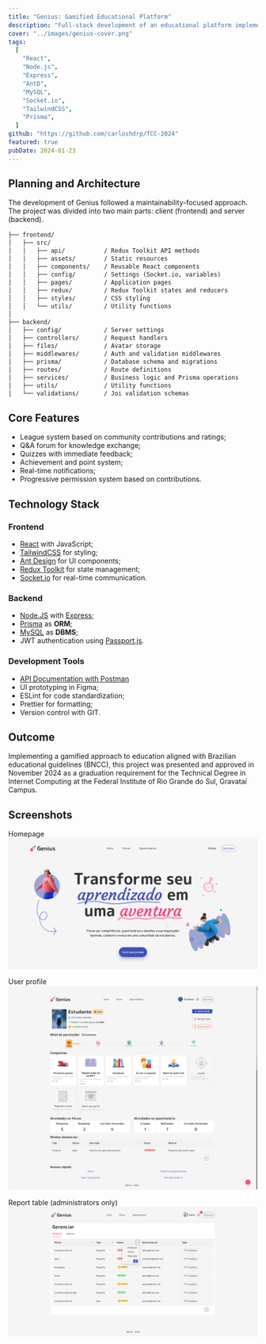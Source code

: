 ```yaml
---
title: "Genius: Gamified Educational Platform"
description: "Full-stack development of an educational platform implementing gamification, permission system, and real-time communication."
cover: "../images/genius-cover.png"
tags:
  [
    "React",
    "Node.js",
    "Express",
    "AntD",
    "MySQL",
    "Socket.io",
    "TailwindCSS",
    "Prisma",
  ]
github: "https://github.com/carloshdrp/TCC-2024"
featured: true
pubDate: 2024-01-23
---
```


## Planning and Architecture

The development of Genius followed a maintainability-focused approach. The project was divided into two main parts: client (frontend) and server (backend).

```
├── frontend/
│   ├── src/
│   │   ├── api/           / Redux Toolkit API methods
│   │   ├── assets/        / Static resources
│   │   ├── components/    / Reusable React components
│   │   ├── config/        / Settings (Socket.io, variables)
│   │   ├── pages/         / Application pages
│   │   ├── redux/         / Redux Toolkit states and reducers
│   │   ├── styles/        / CSS styling
│   │   └── utils/         / Utility functions
│
├── backend/
│   ├── config/            / Server settings
│   ├── controllers/       / Request handlers
│   ├── files/             / Avatar storage
│   ├── middlewares/       / Auth and validation middlewares
│   ├── prisma/            / Database schema and migrations
│   ├── routes/            / Route definitions
│   ├── services/          / Business logic and Prisma operations
│   ├── utils/             / Utility functions
│   └── validations/       / Joi validation schemas
```

## Core Features

- League system based on community contributions and ratings;
- Q&A forum for knowledge exchange;
- Quizzes with immediate feedback;
- Achievement and point system;
- Real-time notifications;
- Progressive permission system based on contributions.

## Technology Stack

### Frontend

- <a href="https://react.dev" target="_blank" rel="noopener noreferrer">React</a> with JavaScript;
- <a href="https://tailwindcss.com" target="_blank" rel="noopener noreferrer">TailwindCSS</a> for styling;
- <a href="https://ant.design" target="_blank" rel="noopener noreferrer">Ant Design</a> for UI components;
- <a href="https://redux-toolkit.js.org" target="_blank" rel="noopener noreferrer">Redux Toolkit</a> for state management;
- <a href="https://socket.io" target="_blank" rel="noopener noreferrer">Socket.io</a> for real-time communication.

### Backend

- <a href="https://nodejs.org/pt" target="_blank" rel="noopener noreferrer">Node.JS</a> with <a href="http://expressjs.com/pt-br/" target="_blank" rel="noopener noreferrer">Express</a>;
- <a href="https://www.prisma.io" target="_blank" rel="noopener noreferrer">Prisma</a> as **ORM**;
- <a href="https://www.mysql.com" target="_blank" rel="noopener noreferrer">MySQL</a> as **DBMS**;
- JWT authentication using <a href="https://www.passportjs.org" target="_blank" rel="noopener noreferrer">Passport.js</a>.

### Development Tools

- <a href="https://documenter.getpostman.com/view/26689861/2sAYJ4igB1" target="_blank" rel="noopener noreferrer">API Documentation with Postman</a>
- UI prototyping in Figma;
- ESLint for code standardization;
- Prettier for formatting;
- Version control with GIT.

## Outcome

Implementing a gamified approach to education aligned with Brazilian educational guidelines (BNCC), this project was presented and approved in November 2024 as a graduation requirement for the Technical Degree in Internet Computing at the Federal Institute of Rio Grande do Sul, Gravataí Campus.

## Screenshots

Homepage
![](../images/genius-cover.png)

User profile
![](../images/genius-profile.png)

Report table (administrators only)
![](../images/genius-report-table.png)

